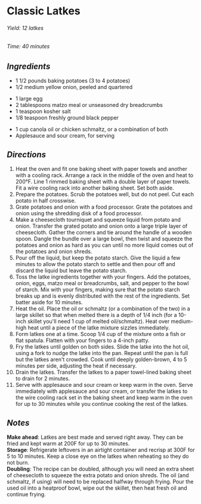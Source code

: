 # Classic Latkes

######  Yield: 12 latkes
######  Time:  40 minutes

##  *Ingredients*
- 1 1/2 pounds baking potatoes (3 to 4 potatoes)
- 1/2 medium yellow onion, peeled and quartered
<!--  -->
- 1 large egg
- 2 tablespoons matzo meal or unseasoned dry breadcrumbs
- 1 teaspoon kosher salt
- 1/8 teaspoon freshly ground black pepper
<!--  -->
- 1 cup canola oil or chicken schmaltz, or a combination of both
- Applesauce and sour cream, for serving

##  *Directions*
1. Heat the oven and fit one baking sheet with paper towels and another with a cooling rack. Arrange a rack in the middle of the oven and heat to 200°F. Line 1 rimmed baking sheet with a double layer of paper towels. Fit a wire cooling rack into another baking sheet. Set both aside.
2. Prepare the potatoes. Scrub the potatoes well, but do not peel. Cut each potato in half crosswise.
3. Grate potatoes and onion with a food processor. Grate the potatoes and onion using the shredding disk of a food processor.
4. Make a cheesecloth tourniquet and squeeze liquid from potato and onion. Transfer the grated potato and onion onto a large triple layer of cheesecloth. Gather the corners and tie around the handle of a wooden spoon. Dangle the bundle over a large bowl, then twist and squeeze the potatoes and onion as hard as you can until no more liquid comes out of the potatoes and onion shreds.
5. Pour off the liquid, but keep the potato starch. Give the liquid a few minutes to allow the potato starch to settle and then pour off and discard the liquid but leave the potato starch.
6. Toss the latke ingredients together with your fingers. Add the potatoes, onion, eggs, matzo meal or breadcrumbs, salt, and pepper to the bowl of starch. Mix with your fingers, making sure that the potato starch breaks up and is evenly distributed with the rest of the ingredients. Set batter aside for 10 minutes.
7. Heat the oil. Place the oil or schmaltz (or a combination of the two) in a large skillet so that when melted there is a depth of 1/4 inch (for a 10-inch skillet you'll need 1 cup of melted oil/schmaltz). Heat over medium-high heat until a piece of the latke mixture sizzles immediately.
8. Form latkes one at a time. Scoop 1/4 cup of the mixture onto a fish or flat spatula. Flatten with your fingers to a 4-inch patty.
9. Fry the latkes until golden on both sides. Slide the latke into the hot oil, using a fork to nudge the latke into the pan. Repeat until the pan is full but the latkes aren't crowded. Cook until deeply golden-brown, 4 to 5 minutes per side, adjusting the heat if necessary.
10. Drain the latkes. Transfer the latkes to a paper towel-lined baking sheet to drain for 2 minutes.
11. Serve with applesauce and sour cream or keep warm in the oven. Serve immediately with applesauce and sour cream, or transfer the latkes to the wire cooling rack set in the baking sheet and keep warm in the oven for up to 30 minutes while you continue cooking the rest of the latkes.

##  *Notes*
**Make ahead**: Latkes are best made and served right away. They can be fried and kept warm at 200F for up to 30 minutes.  
**Storage**: Refrigerate leftovers in an airtight container and recrisp at 300F for 5 to 10 minutes. Keep a close eye on the latkes when reheating so they do not burn.  
**Doubling**: The recipe can be doubled, although you will need an extra sheet of cheesecloth to squeeze the extra potato and onion shreds. The oil (and schmaltz, if using) will need to be replaced halfway through frying. Pour the used oil into a heatproof bowl, wipe out the skillet, then heat fresh oil and continue frying.